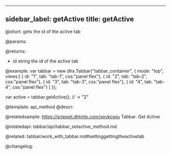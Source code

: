 
---
sidebar_label: getActive
title: getActive
---          

@short: gets the id of the active tab


@params:


@returns:
- id 		string		the id of the active tab


@example:
var tabbar = new dhx.Tabbar("tabbar_container", {
    mode: "top",            
    views:[
        { id: "1", tab: "tab-1", css:"panel flex"},
        { id: "2", tab: "tab-2", css:"panel flex"},
        { id: "3", tab: "tab-3", css:"panel flex"},
        { id: "4", tab: "tab-4", css:"panel flex"}
    ]
});
 
var active = tabbar.getActive(); // -> "2"


@template: api_method
@descr:

@relatedsample: https://snippet.dhtmlx.com/xpvkcwiu	Tabbar. Get Active

@relatedapi: tabbar/api/tabbar_setactive_method.md

@related: tabbar/work_with_tabbar.md#settinggettingtheactivetab

@changelog:


